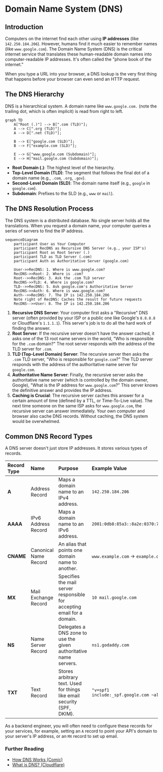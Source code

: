 # Domain Name System (DNS)

## Introduction

Computers on the internet find each other using **IP addresses** (like `142.250.184.206`). However, humans find it much easier to remember names (like `www.google.com`). The Domain Name System (DNS) is the critical internet service that translates these human-readable domain names into computer-readable IP addresses. It's often called the "phone book of the internet."

When you type a URL into your browser, a DNS lookup is the very first thing that happens before your browser can even send an HTTP request.

## The DNS Hierarchy

DNS is a hierarchical system. A domain name like `www.google.com.` (note the trailing dot, which is often implicit) is read from right to left.

```mermaid
graph TD
    A["Root (.)"] --> B[".com (TLD)"];
    A --> C[".org (TLD)"];
    A --> D[".net (TLD)"];
    
    B --> E["google.com (SLD)"];
    B --> F["example.com (SLD)"];
    
    E --> G["www.google.com (Subdomain)"];
    E --> H["mail.google.com (Subdomain)"];
```

*   **Root Domain (.)**: The highest level of the hierarchy.
*   **Top-Level Domain (TLD)**: The segment that follows the final dot of a domain name (e.g., `.com`, `.org`, `.gov`).
*   **Second-Level Domain (SLD)**: The domain name itself (e.g., `google` in `google.com`).
*   **Subdomain**: Prefixes to the SLD (e.g., `www` or `mail`).

## The DNS Resolution Process

The DNS system is a distributed database. No single server holds all the translations. When you request a domain name, your computer queries a series of servers to find the IP address.

```mermaid
sequenceDiagram
    participant User as Your Computer
    participant RecDNS as Recursive DNS Server (e.g., your ISP's)
    participant Root as Root Server (.)
    participant TLD as TLD Server (.com)
    participant Auth as Authoritative Server (google.com)

    User->>RecDNS: 1. Where is www.google.com?
    RecDNS->>Root: 2. Where is .com?
    Root-->>RecDNS: 3. Ask the .com TLD server
    RecDNS->>TLD: 4. Where is google.com?
    TLD-->>RecDNS: 5. Ask google.com's Authoritative Server
    RecDNS->>Auth: 6. Where is www.google.com?
    Auth-->>RecDNS: 7. The IP is 142.250.184.206
    Note right of RecDNS: Caches the result for future requests
    RecDNS-->>User: 8. The IP is 142.250.184.206
```
1.  **Recursive DNS Server**: Your computer first asks a "Recursive" DNS server (often provided by your ISP or a public one like Google's `8.8.8.8` or Cloudflare's `1.1.1.1`). This server's job is to do all the hard work of finding the answer.
2.  **Root Server**: If the recursive server doesn't have the answer cached, it asks one of the 13 root name servers in the world, "Who is responsible for the `.com` domain?" The root server responds with the address of the TLD server for `.com`.
3.  **TLD (Top-Level Domain) Server**: The recursive server then asks the `.com` TLD server, "Who is responsible for `google.com`?" The TLD server responds with the address of the authoritative name server for `google.com`.
4.  **Authoritative Name Server**: Finally, the recursive server asks the authoritative name server (which is controlled by the domain owner, Google), "What is the IP address for `www.google.com`?" This server knows the definitive answer and provides the IP address.
5.  **Caching is Crucial**: The recursive server caches this answer for a certain amount of time (defined by a TTL, or Time-To-Live value). The next time someone on the same ISP asks for `www.google.com`, the recursive server can answer immediately. Your own computer and browser also cache DNS records. Without caching, the DNS system would be overwhelmed.

## Common DNS Record Types

A DNS server doesn't just store IP addresses. It stores various types of records.

| Record Type | Name                     | Purpose                                                                | Example Value                       |
| :---------- | :----------------------- | :--------------------------------------------------------------------- | :---------------------------------- |
| **A**       | Address Record           | Maps a domain name to an IPv4 address.                                 | `142.250.184.206`                   |
| **AAAA**    | IPv6 Address Record      | Maps a domain name to an IPv6 address.                                 | `2001:0db8:85a3::8a2e:0370:7334`    |
| **CNAME**   | Canonical Name Record    | An alias that points one domain name to another.                       | `www.example.com` -> `example.com`  |
| **MX**      | Mail Exchange Record     | Specifies the mail server responsible for accepting email for a domain. | `10 mail.google.com`                |
| **NS**      | Name Server Record       | Delegates a DNS zone to use the given authoritative name servers.      | `ns1.godaddy.com`                   |
| **TXT**     | Text Record              | Stores arbitrary text. Used for things like email security (SPF, DKIM). | `"v=spf1 include:_spf.google.com ~all"` |

As a backend engineer, you will often need to configure these records for your services, for example, setting an `A` record to point your API's domain to your server's IP address, or an `MX` record to set up email.

<div class="further-reading">
<h3>Further Reading</h3>
<ul>
  <li><a href="https://howdns.works/" target="_blank" rel="noopener noreferrer">How DNS Works (Comic)</a></li>
  <li><a href="https://www.cloudflare.com/learning/dns/what-is-dns/" target="_blank" rel="noopener noreferrer">What is DNS? (Cloudflare)</a></li>
</ul>
</div>